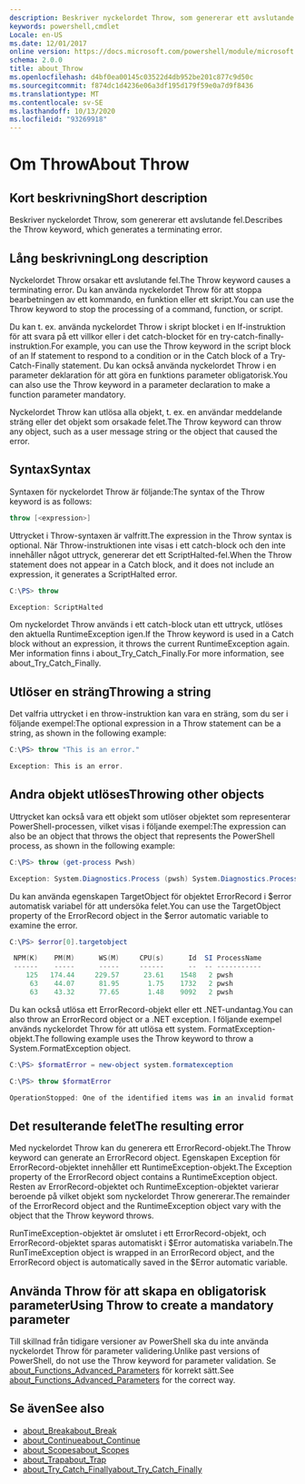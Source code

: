 ```yaml
---
description: Beskriver nyckelordet Throw, som genererar ett avslutande fel.
keywords: powershell,cmdlet
Locale: en-US
ms.date: 12/01/2017
online version: https://docs.microsoft.com/powershell/module/microsoft.powershell.core/about/about_throw?view=powershell-7&WT.mc_id=ps-gethelp
schema: 2.0.0
title: about_Throw
ms.openlocfilehash: d4bf0ea00145c03522d4db952be201c877c9d50c
ms.sourcegitcommit: f874dc1d4236e06a3df195d179f59e0a7d9f8436
ms.translationtype: MT
ms.contentlocale: sv-SE
ms.lasthandoff: 10/13/2020
ms.locfileid: "93269918"
---
```

# <a name="about-throw"></a><span data-ttu-id="86d8e-104">Om Throw</span><span class="sxs-lookup"><span data-stu-id="86d8e-104">About Throw</span></span>

## <a name="short-description"></a><span data-ttu-id="86d8e-105">Kort beskrivning</span><span class="sxs-lookup"><span data-stu-id="86d8e-105">Short description</span></span>
<span data-ttu-id="86d8e-106">Beskriver nyckelordet Throw, som genererar ett avslutande fel.</span><span class="sxs-lookup"><span data-stu-id="86d8e-106">Describes the Throw keyword, which generates a terminating error.</span></span>

## <a name="long-description"></a><span data-ttu-id="86d8e-107">Lång beskrivning</span><span class="sxs-lookup"><span data-stu-id="86d8e-107">Long description</span></span>

<span data-ttu-id="86d8e-108">Nyckelordet Throw orsakar ett avslutande fel.</span><span class="sxs-lookup"><span data-stu-id="86d8e-108">The Throw keyword causes a terminating error.</span></span> <span data-ttu-id="86d8e-109">Du kan använda nyckelordet Throw för att stoppa bearbetningen av ett kommando, en funktion eller ett skript.</span><span class="sxs-lookup"><span data-stu-id="86d8e-109">You can use the Throw keyword to stop the processing of a command, function, or script.</span></span>

<span data-ttu-id="86d8e-110">Du kan t. ex. använda nyckelordet Throw i skript blocket i en If-instruktion för att svara på ett villkor eller i det catch-blocket för en try-catch-finally-instruktion.</span><span class="sxs-lookup"><span data-stu-id="86d8e-110">For example, you can use the Throw keyword in the script block of an If statement to respond to a condition or in the Catch block of a Try-Catch-Finally statement.</span></span> <span data-ttu-id="86d8e-111">Du kan också använda nyckelordet Throw i en parameter deklaration för att göra en funktions parameter obligatorisk.</span><span class="sxs-lookup"><span data-stu-id="86d8e-111">You can also use the Throw keyword in a parameter declaration to make a function parameter mandatory.</span></span>

<span data-ttu-id="86d8e-112">Nyckelordet Throw kan utlösa alla objekt, t. ex. en användar meddelande sträng eller det objekt som orsakade felet.</span><span class="sxs-lookup"><span data-stu-id="86d8e-112">The Throw keyword can throw any object, such as a user message string or the object that caused the error.</span></span>

## <a name="syntax"></a><span data-ttu-id="86d8e-113">Syntax</span><span class="sxs-lookup"><span data-stu-id="86d8e-113">Syntax</span></span>

<span data-ttu-id="86d8e-114">Syntaxen för nyckelordet Throw är följande:</span><span class="sxs-lookup"><span data-stu-id="86d8e-114">The syntax of the Throw keyword is as follows:</span></span>

```powershell
throw [<expression>]
```

<span data-ttu-id="86d8e-115">Uttrycket i Throw-syntaxen är valfritt.</span><span class="sxs-lookup"><span data-stu-id="86d8e-115">The expression in the Throw syntax is optional.</span></span> <span data-ttu-id="86d8e-116">När Throw-instruktionen inte visas i ett catch-block och den inte innehåller något uttryck, genererar det ett ScriptHalted-fel.</span><span class="sxs-lookup"><span data-stu-id="86d8e-116">When the Throw statement does not appear in a Catch block, and it does not include an expression, it generates a ScriptHalted error.</span></span>

```powershell
C:\PS> throw

Exception: ScriptHalted
```

<span data-ttu-id="86d8e-117">Om nyckelordet Throw används i ett catch-block utan ett uttryck, utlöses den aktuella RuntimeException igen.</span><span class="sxs-lookup"><span data-stu-id="86d8e-117">If the Throw keyword is used in a Catch block without an expression, it throws the current RuntimeException again.</span></span> <span data-ttu-id="86d8e-118">Mer information finns i about_Try_Catch_Finally.</span><span class="sxs-lookup"><span data-stu-id="86d8e-118">For more information, see about_Try_Catch_Finally.</span></span>

## <a name="throwing-a-string"></a><span data-ttu-id="86d8e-119">Utlöser en sträng</span><span class="sxs-lookup"><span data-stu-id="86d8e-119">Throwing a string</span></span>

<span data-ttu-id="86d8e-120">Det valfria uttrycket i en throw-instruktion kan vara en sträng, som du ser i följande exempel:</span><span class="sxs-lookup"><span data-stu-id="86d8e-120">The optional expression in a Throw statement can be a string, as shown in the following example:</span></span>

```powershell
C:\PS> throw "This is an error."

Exception: This is an error.
```

## <a name="throwing-other-objects"></a><span data-ttu-id="86d8e-121">Andra objekt utlöses</span><span class="sxs-lookup"><span data-stu-id="86d8e-121">Throwing other objects</span></span>

<span data-ttu-id="86d8e-122">Uttrycket kan också vara ett objekt som utlöser objektet som representerar PowerShell-processen, vilket visas i följande exempel:</span><span class="sxs-lookup"><span data-stu-id="86d8e-122">The expression can also be an object that throws the object that represents the PowerShell process, as shown in the following example:</span></span>

```powershell
C:\PS> throw (get-process Pwsh)

Exception: System.Diagnostics.Process (pwsh) System.Diagnostics.Process (pwsh) System.Diagnostics.Process (pwsh)
```

<span data-ttu-id="86d8e-123">Du kan använda egenskapen TargetObject för objektet ErrorRecord i $error automatisk variabel för att undersöka felet.</span><span class="sxs-lookup"><span data-stu-id="86d8e-123">You can use the TargetObject property of the ErrorRecord object in the $error automatic variable to examine the error.</span></span>

```powershell
C:\PS> $error[0].targetobject

 NPM(K)    PM(M)      WS(M)     CPU(s)      Id  SI ProcessName
 ------    -----      -----     ------      --  -- -----------
    125   174.44     229.57      23.61    1548   2 pwsh
     63    44.07      81.95       1.75    1732   2 pwsh
     63    43.32      77.65       1.48    9092   2 pwsh
```

<span data-ttu-id="86d8e-124">Du kan också utlösa ett ErrorRecord-objekt eller ett .NET-undantag.</span><span class="sxs-lookup"><span data-stu-id="86d8e-124">You can also throw an ErrorRecord object or a .NET exception.</span></span> <span data-ttu-id="86d8e-125">I följande exempel används nyckelordet Throw för att utlösa ett system. FormatException-objekt.</span><span class="sxs-lookup"><span data-stu-id="86d8e-125">The following example uses the Throw keyword to throw a System.FormatException object.</span></span>

```powershell
C:\PS> $formatError = new-object system.formatexception

C:\PS> throw $formatError

OperationStopped: One of the identified items was in an invalid format.
```

## <a name="the-resulting-error"></a><span data-ttu-id="86d8e-126">Det resulterande felet</span><span class="sxs-lookup"><span data-stu-id="86d8e-126">The resulting error</span></span>

<span data-ttu-id="86d8e-127">Med nyckelordet Throw kan du generera ett ErrorRecord-objekt.</span><span class="sxs-lookup"><span data-stu-id="86d8e-127">The Throw keyword can generate an ErrorRecord object.</span></span> <span data-ttu-id="86d8e-128">Egenskapen Exception för ErrorRecord-objektet innehåller ett RuntimeException-objekt.</span><span class="sxs-lookup"><span data-stu-id="86d8e-128">The Exception property of the ErrorRecord object contains a RuntimeException object.</span></span> <span data-ttu-id="86d8e-129">Resten av ErrorRecord-objektet och RuntimeException-objektet varierar beroende på vilket objekt som nyckelordet Throw genererar.</span><span class="sxs-lookup"><span data-stu-id="86d8e-129">The remainder of the ErrorRecord object and the RuntimeException object vary with the object that the Throw keyword throws.</span></span>

<span data-ttu-id="86d8e-130">RunTimeException-objektet är omslutet i ett ErrorRecord-objekt, och ErrorRecord-objektet sparas automatiskt i $Error automatiska variabeln.</span><span class="sxs-lookup"><span data-stu-id="86d8e-130">The RunTimeException object is wrapped in an ErrorRecord object, and the ErrorRecord object is automatically saved in the $Error automatic variable.</span></span>

## <a name="using-throw-to-create-a-mandatory-parameter"></a><span data-ttu-id="86d8e-131">Använda Throw för att skapa en obligatorisk parameter</span><span class="sxs-lookup"><span data-stu-id="86d8e-131">Using Throw to create a mandatory parameter</span></span>

<span data-ttu-id="86d8e-132">Till skillnad från tidigare versioner av PowerShell ska du inte använda nyckelordet Throw för parameter validering.</span><span class="sxs-lookup"><span data-stu-id="86d8e-132">Unlike past versions of PowerShell, do not use the Throw keyword for parameter validation.</span></span> <span data-ttu-id="86d8e-133">Se [about_Functions_Advanced_Parameters](about_Functions_Advanced_Parameters.md) för korrekt sätt.</span><span class="sxs-lookup"><span data-stu-id="86d8e-133">See [about_Functions_Advanced_Parameters](about_Functions_Advanced_Parameters.md) for the correct way.</span></span>

## <a name="see-also"></a><span data-ttu-id="86d8e-134">Se även</span><span class="sxs-lookup"><span data-stu-id="86d8e-134">See also</span></span>

- [<span data-ttu-id="86d8e-135">about_Break</span><span class="sxs-lookup"><span data-stu-id="86d8e-135">about_Break</span></span>](about_Break.md)
- [<span data-ttu-id="86d8e-136">about_Continue</span><span class="sxs-lookup"><span data-stu-id="86d8e-136">about_Continue</span></span>](about_Continue.md)
- [<span data-ttu-id="86d8e-137">about_Scopes</span><span class="sxs-lookup"><span data-stu-id="86d8e-137">about_Scopes</span></span>](about_Scopes.md)
- [<span data-ttu-id="86d8e-138">about_Trap</span><span class="sxs-lookup"><span data-stu-id="86d8e-138">about_Trap</span></span>](about_Trap.md)
- [<span data-ttu-id="86d8e-139">about_Try_Catch_Finally</span><span class="sxs-lookup"><span data-stu-id="86d8e-139">about_Try_Catch_Finally</span></span>](about_Try_Catch_Finally.md)
